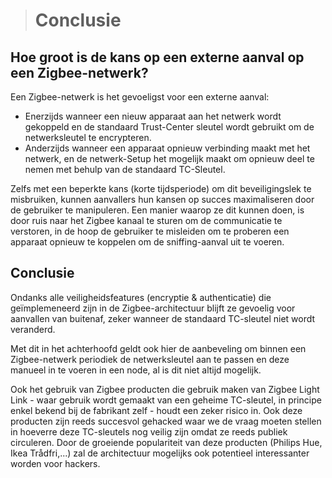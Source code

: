 > # Conclusie

## Hoe groot is de kans op een externe aanval op een Zigbee-netwerk?

Een Zigbee-netwerk is het gevoeligst voor een externe aanval:

* Enerzijds wanneer een nieuw apparaat aan het netwerk wordt gekoppeld en de standaard Trust-Center sleutel wordt gebruikt om de netwerksleutel te encrypteren.
* Anderzijds wanneer een apparaat opnieuw verbinding maakt met het netwerk, en de netwerk-Setup het mogelijk maakt om opnieuw deel te nemen met behulp van de standaard TC-Sleutel.

Zelfs met een beperkte kans (korte tijdsperiode) om dit beveiligingslek te misbruiken, kunnen aanvallers hun kansen op succes maximaliseren door de gebruiker te manipuleren.
Een manier waarop ze dit kunnen doen, is door ruis naar het Zigbee kanaal te sturen om de communicatie te verstoren, in de hoop de gebruiker te misleiden om te proberen een apparaat opnieuw te koppelen om de sniffing-aanval uit te voeren.

## Conclusie

Ondanks alle veiligheidsfeatures (encryptie & authenticatie) die geïmplemeneerd zijn in de Zigbee-architectuur blijft ze gevoelig voor aanvallen van buitenaf, zeker wanneer de standaard TC-sleutel niet wordt veranderd.

Met dit in het achterhoofd geldt ook hier de aanbeveling om binnen een Zigbee-netwerk periodiek de netwerksleutel aan te passen en deze manueel in te voeren in een node, al is dit niet altijd mogelijk.

Ook het gebruik van Zigbee producten die gebruik maken van Zigbee Light Link - waar gebruik wordt gemaakt van een geheime TC-sleutel, in principe enkel bekend bij de fabrikant zelf - houdt een zeker risico in. Ook deze producten zijn reeds succesvol gehacked waar we de vraag moeten stellen in hoeverre deze TC-sleutels nog veilig zijn omdat ze reeds publiek circuleren. Door de groeiende populariteit van deze producten (Philips Hue, Ikea Trådfri,...) zal de architectuur mogelijks ook potentieel interessanter worden voor hackers.

